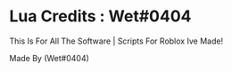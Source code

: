 # Lua Credits : Wet#0404
This Is For All The Software | Scripts For Roblox Ive Made!

Made By (Wet#0404)
